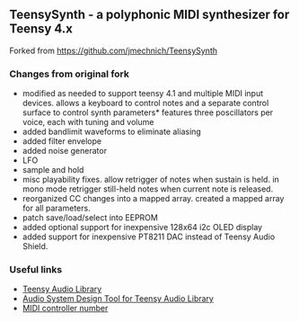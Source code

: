 ## TeensySynth - a polyphonic MIDI synthesizer for Teensy 4.x

Forked from https://github.com/jmechnich/TeensySynth

### Changes from original fork
* modified as needed to support teensy 4.1 and multiple MIDI input devices. allows a keyboard to control notes and a separate control surface to control synth parameters* features three poscillators per voice, each with tuning and volume
* added bandlimit waveforms to eliminate aliasing
* added filter envelope
* added noise generator
* LFO
* sample and hold
* misc playability fixes. allow retrigger of notes when sustain is held. in mono mode retrigger still-held notes when current note is released.
* reorganized CC changes into a mapped array. created a mapped array for all parameters.
* patch save/load/select into EEPROM
* added optional support for inexpensive 128x64 i2c OLED display
* added support for inexpensive PT8211 DAC instead of Teensy Audio Shield.

### Useful links
* [Teensy Audio Library](http://www.pjrc.com/teensy/td_libs_Audio.html)
* [Audio System Design Tool for Teensy Audio Library](http://www.pjrc.com/teensy/gui/)
* [MIDI controller number](http://www.indiana.edu/~emusic/cntrlnumb.html)
